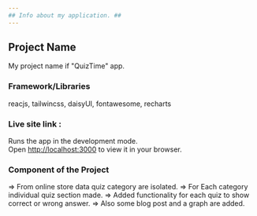 ```yaml
---
## Info about my application. ##
---
```


## Project Name

My project name if "QuizTime" app.

### Framework/Libraries

reacjs, tailwincss, daisyUI, fontawesome, recharts

### Live site link :

Runs the app in the development mode.\
Open [http://localhost:3000](http://localhost:3000) to view it in your browser.

### Component of the Project

=> From online store data quiz category are isolated.
=> For Each category individual quiz section made.
=> Added functionality for each quiz to show correct or wrong answer.
=> Also some blog post and a graph are added.
